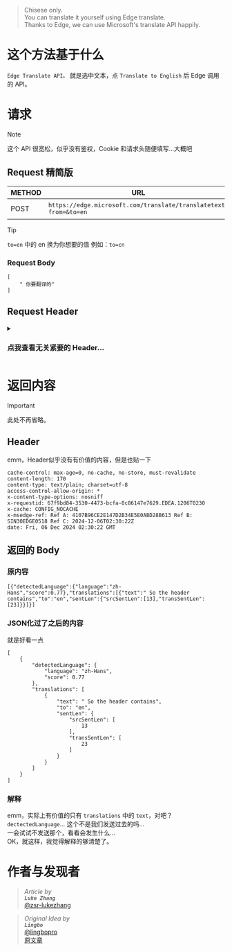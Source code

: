 > Chisese only.  
> You can translate it yourself using Edge translate.  
> Thanks to Edge, we can use Microsoft's translate API happily.
# 这个方法基于什么
`Edge Translate API。`
就是选中文本，点 `Translate to English` 后 Edge 调用的 API。
# 请求
> [!NOTE]  
> 这个 API 很宽松，似乎没有鉴权，Cookie 和请求头随便填写...大概吧

## Request 精简版

| METHOD      | URL                                                                  | CONTENT                   |
| ----------- | -------------------------------------------------------------------- | --------------------------
| POST        | `https://edge.microsoft.com/translate/translatetext?from=&to=en`     | `["你要翻译的"]`   |

> [!TIP]
> `to=en` 中的 en 换为你想要的值
> 例如：`to=cn`

### Request Body

```
[
    " 你要翻译的"
]
```

## Request Header

<details>
    <summary>
        <h3>点我查看无关紧要的 Header...</h3>
    </summary>

### 访问概述
```
:method: POST
:authority: /translate/translatetext?from=&to=en
:scheme: https
:path: /translate/translatetext?from=&to=en
```
### 真正的 Header
```
content-length: 25
sec-ch-ua-platform: "Windows"
user-agent: Mozilla/5.0 (Windows NT 10.0; Win64; x64) AppleWebKit/537.36 (KHTML, like Gecko) Chrome/131.0.0.0 Safari/537.36 Edg/131.0.0.0
sec-ch-ua: "Microsoft Edge";v="131", "Chromium";v="131", "Not_A Brand";v="24"
content-type: application/json
sec-ch-ua-mobile: ?0
accept: */*
sec-mesh-client-edge-version: 131.0.2903.70
sec-mesh-client-edge-channel: stable
sec-mesh-client-os: Windows
sec-mesh-client-os-version: 10.0.26100
sec-mesh-client-arch: x86_64
sec-mesh-client-webview: 0
origin: https://github.com
x-edge-shopping-flag: 1
sec-fetch-site: cross-site
sec-fetch-mode: cors
sec-fetch-dest: empty
referer: https://github.com/lingbopro/lingbos-sussy-mod/discussions/1
accept-encoding: gzip, deflate, br, zstd
accept-language: en,zh-CN;q=0.9,zh;q=0.8,en-GB;q=0.7,en-US;q=0.6
priority: u=1, i
```
### 解释
`referer` 不用管，随便填  
`origin` 填 `referer` 对应的域名  
`accept-language`：要译为的语言的前两个字符`,`原本的语言`;q=0.9,`原本的语言的前两位`;q=0.8`要译为的语言`;q=0.7,`要译为的语言`q=0.6`  
（`accept-language`没有验证，但我猜是这样）  
其他的不要改  
有的是自动生成的，也不要管，例如`content-length`  
</details>

# 返回内容

> [!IMPORTANT]
> 此处不再省略。

## Header
emm，Header似乎没有有价值的内容，但是也贴一下
```
cache-control: max-age=0, no-cache, no-store, must-revalidate
content-length: 170
content-type: text/plain; charset=utf-8
access-control-allow-origin: *
x-content-type-options: nosniff
x-requestid: 67f9bd84-3530-4473-bcfa-0c86147e7629.EDEA.1206T0230
x-cache: CONFIG_NOCACHE
x-msedge-ref: Ref A: 4107B96CE2E147D2B34E5E0ABD28B613 Ref B: SIN30EDGE0518 Ref C: 2024-12-06T02:30:22Z
date: Fri, 06 Dec 2024 02:30:22 GMT
```
## 返回的 Body
### 原内容
```
[{"detectedLanguage":{"language":"zh-Hans","score":0.77},"translations":[{"text":" So the header contains","to":"en","sentLen":{"srcSentLen":[13],"transSentLen":[23]}}]}]
```
### JSON化过了之后的内容
就是好看一点
```
[
    {
        "detectedLanguage": {
            "language": "zh-Hans",
            "score": 0.77
        },
        "translations": [
            {
                "text": " So the header contains",
                "to": "en",
                "sentLen": {
                    "srcSentLen": [
                        13
                    ],
                    "transSentLen": [
                        23
                    ]
                }
            }
        ]
    }
]
```
### 解释
emm，实际上有价值的只有 `translations` 中的 `text`，对吧？  
`dectectedLanguage`... 这个不是我们发送过去的吗...  
一会试试不发送那个，看看会发生什么...   
OK，就这样，我觉得解释的够清楚了。  

# 作者与发现者
> _Article by_  
> **_`Luke Zhang`_**  
> [@zsr-lukezhang](github.com/zsr-lukezhang)  
  
> _Original Idea by_  
> **_`Lingbo`_**  
> [@lingbopro](github.com/lingbopro)  
> [原文章](https://github.com/lingbopro/lingbos-sussy-mod/discussions/1#discussioncomment-11461648)

